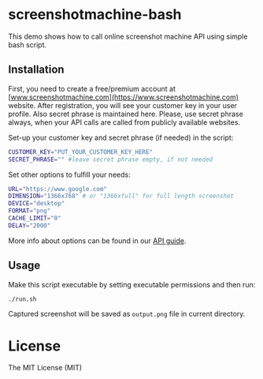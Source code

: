 # screenshotmachine-bash

This demo shows how to call online screenshot machine API using simple bash script.

## Installation
First, you need to create a free/premium account at [www.screenshotmachine.com](https://www.screenshotmachine.com) website. After registration, you will see your customer key in your user profile. Also secret phrase is maintained here. Please, use secret phrase always, when your API calls are called from publicly available websites.  

Set-up your customer key and secret phrase (if needed) in the script:

```bash
CUSTOMER_KEY="PUT_YOUR_CUSTOMER_KEY_HERE"
SECRET_PHRASE="" #leave secret phrase empty, if not needed
```

Set other options to fulfill your needs: 

```bash
URL="https://www.google.com"
DIMENSION="1366x768" # or "1366xfull" for full length screenshot
DEVICE="desktop"
FORMAT="png"
CACHE_LIMIT="0"
DELAY="2000"
```
More info about options can be found in our [API guide](https://www.screenshotmachine.com/apiguide.php).  

 Usage
-----

Make this script executable by setting executable permissions and then run: 
```bash
./run.sh
```
Captured screenshot will be saved as ```output.png``` file in current directory.

# License

The MIT License (MIT)    